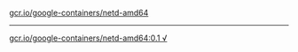 [gcr.io/google-containers/netd-amd64](https://hub.docker.com/r/anjia0532/google-containers.netd-amd64/tags/) 

----
[gcr.io/google-containers/netd-amd64:0.1 √](https://hub.docker.com/r/anjia0532/google-containers.netd-amd64/tags/)

